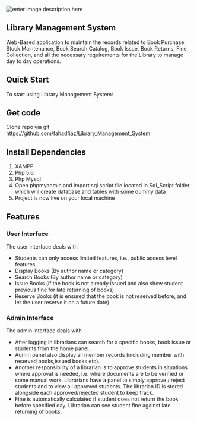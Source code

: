 <!DOCTYPE html>
<html>

<head>
  <meta charset="utf-8">
  <meta name="viewport" content="width=device-width, initial-scale=1.0">
  <link rel="stylesheet" href="https://stackedit.io/style.css" />
</head>

<body class="stackedit">
  <div class="stackedit__html"><p><img src="https://lh3.googleusercontent.com/gesTrv1vJVqs3M6VNRTFSBIILl_w7UMzb3ZzJ8654u-rU30QE8WM3fDvlFz_hQ3uCes-023TPdU" alt="enter image description here"></p>
<h2 id="library-management-system">Library Management System</h2>
<p>Web-Based application to maintain the records related to Book Purchase, Stock Maintenance, Book Search Catalog, Book Issue, Book Returns, Fine Collection, and all the necessary requirements for the Library to manage day to day operations.</p>
<h2 id="quick-start">Quick Start</h2>
<p>To start using Library Management System:</p>
<h2 id="get-code">Get code</h2>
<p>Clone repo via git<br>
<a href="https://github.com/fahadfiaz/Library_Management_System">https://github.com/fahadfiaz/Library_Management_System</a></p>
<h2 id="install-dependencies">Install Dependencies</h2>
<ol>
<li>XAMPP</li>
<li>Php 5.6</li>
<li>Php Mysql</li>
<li>Open phpmyadmin and import sql script file located in Sql_Script folder which will create database and tables with some dummy data</li>
<li>Project is now live on your local machine</li>
</ol>
<h2 id="features">Features</h2>
<h3 id="user-interface">User Interface</h3>
<p>The user interface deals with</p>
<ul>
<li>Students can only access limited features, i.e., public access level features</li>
<li>Display Books (By author name or category)</li>
<li>Search Books (By author name or category)</li>
<li>Issue Books (if the book is not already issued and also show student previous fine for late returning of books).</li>
<li>Reserve Books (it is ensured that the book is not reserved before, and let the user reserve it on a future date).</li>
</ul>
<h3 id="admin-interface">Admin Interface</h3>
<p>The admin interface deals with</p>
<ul>
<li>After logging in librarians can search for a specific books, book issue or students from the home panel.</li>
<li>Admin panel also display all member records (including member with reserved books,issued books etc).</li>
<li>Another responsibility of a librarian is to approve students in situations where approval is needed, i.e. where documents are to be verified or some manual work. Librarians have a panel to simply approve / reject students and to view all approved students. The librarian ID is stored alongside each approved/rejected student to keep track.</li>
<li>Fine is automatically calculated if student does not return the book before specified day. Librarian can see student fine against late returning of books.</li>
</ul>
</div>
</body>

</html>
